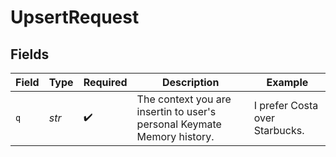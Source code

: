 # UpsertRequest


## Fields

| Field                                                                   | Type                                                                    | Required                                                                | Description                                                             | Example                                                                 |
| ----------------------------------------------------------------------- | ----------------------------------------------------------------------- | ----------------------------------------------------------------------- | ----------------------------------------------------------------------- | ----------------------------------------------------------------------- |
| `q`                                                                     | *str*                                                                   | :heavy_check_mark:                                                      | The context you are insertin to user's personal Keymate Memory history. | I prefer Costa over Starbucks.                                          |